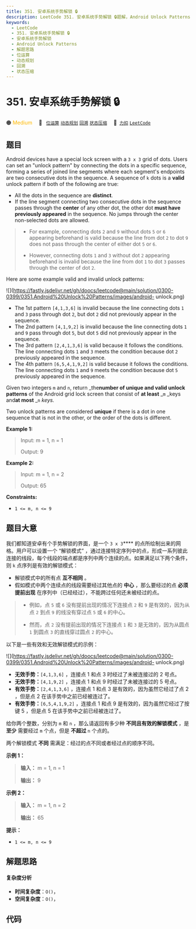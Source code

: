 ```yaml
---
title: 351. 安卓系统手势解锁 🔒
description: LeetCode 351. 安卓系统手势解锁 🔒题解，Android Unlock Patterns，包含解题思路、复杂度分析以及完整的 JavaScript 代码实现。
keywords:
  - LeetCode
  - 351. 安卓系统手势解锁 🔒
  - 安卓系统手势解锁
  - Android Unlock Patterns
  - 解题思路
  - 位运算
  - 动态规划
  - 回溯
  - 状态压缩
---
```


# 351. 安卓系统手势解锁 🔒

🟠 <font color=#ffb800>Medium</font>&emsp; 🔖&ensp; [`位运算`](/tag/bit-manipulation.md) [`动态规划`](/tag/dynamic-programming.md) [`回溯`](/tag/backtracking.md) [`状态压缩`](/tag/bitmask.md)&emsp; 🔗&ensp;[`力扣`](https://leetcode.cn/problems/android-unlock-patterns) [`LeetCode`](https://leetcode.com/problems/android-unlock-patterns)

## 题目

Android devices have a special lock screen with a `3 x 3` grid of dots. Users
can set an "unlock pattern" by connecting the dots in a specific sequence,
forming a series of joined line segments where each segment's endpoints are
two consecutive dots in the sequence. A sequence of `k` dots is a **valid**
unlock pattern if both of the following are true:

  * All the dots in the sequence are **distinct**.
  * If the line segment connecting two consecutive dots in the sequence passes through the **center** of any other dot, the other dot **must have previously appeared** in the sequence. No jumps through the center non-selected dots are allowed. 
> 
> * For example, connecting dots `2` and `9` without dots `5` or `6` appearing beforehand is valid because the line from dot `2` to dot `9` does not pass through the center of either dot `5` or `6`.
> 
> * However, connecting dots `1` and `3` without dot `2` appearing beforehand is invalid because the line from dot `1` to dot `3` passes through the center of dot `2`.

Here are some example valid and invalid unlock patterns:

![](https://fastly.jsdelivr.net/gh/doocs/leetcode@main/solution/0300-0399/0351.Android%20Unlock%20Patterns/images/android-
unlock.png)

  * The 1st pattern `[4,1,3,6]` is invalid because the line connecting dots `1` and `3` pass through dot `2`, but dot `2` did not previously appear in the sequence.
  * The 2nd pattern `[4,1,9,2]` is invalid because the line connecting dots `1` and `9` pass through dot `5`, but dot `5` did not previously appear in the sequence.
  * The 3rd pattern `[2,4,1,3,6]` is valid because it follows the conditions. The line connecting dots `1` and `3` meets the condition because dot `2` previously appeared in the sequence.
  * The 4th pattern `[6,5,4,1,9,2]` is valid because it follows the conditions. The line connecting dots `1` and `9` meets the condition because dot `5` previously appeared in the sequence.

Given two integers `m` and `n`, return _the**number of unique and valid unlock
patterns** of the Android grid lock screen that consist of **at least** _`m`
_keys and**at most** _`n` _keys._

Two unlock patterns are considered **unique** if there is a dot in one
sequence that is not in the other, or the order of the dots is different.



**Example 1:**

> Input: m = 1, n = 1
> 
> Output: 9

**Example 2:**

> Input: m = 1, n = 2
> 
> Output: 65

**Constraints:**

  * `1 <= m, n <= 9`


## 题目大意

我们都知道安卓有个手势解锁的界面，是一个 `3 x 3`**** 的点所绘制出来的网格。用户可以设置一个 “解锁模式”
，通过连接特定序列中的点，形成一系列彼此连接的线段，每个线段的端点都是序列中两个连续的点。如果满足以下两个条件，则 `k` 点序列是有效的解锁模式：

  * 解锁模式中的所有点 **互不相同** 。
  * 假如模式中两个连续点的线段需要经过其他点的 **中心** ，那么要经过的点 **必须提前出现** 在序列中（已经经过），不能跨过任何还未被经过的点。 
> 
> * 例如，点 `5` 或 `6` 没有提前出现的情况下连接点 `2` 和 `9` 是有效的，因为从点 `2` 到点 `9` 的线没有穿过点 `5` 或 `6` 的中心。
> 
> * 然而，点 `2` 没有提前出现的情况下连接点 `1` 和 `3` 是无效的，因为从圆点 `1` 到圆点 `3` 的直线穿过圆点 `2` 的中心。

以下是一些有效和无效解锁模式的示例：

![](https://fastly.jsdelivr.net/gh/doocs/leetcode@main/solution/0300-0399/0351.Android%20Unlock%20Patterns/images/android-
unlock.png)

  * **无效手势：**`[4,1,3,6]` ，连接点 1 和点 3 时经过了未被连接过的 2 号点。
  * **无效手势：**`[4,1,9,2]` ，连接点 1 和点 9 时经过了未被连接过的 5 号点。
  * **有效手势：**`[2,4,1,3,6]` ，连接点 1 和点 3 是有效的，因为虽然它经过了点 2 ，但是点 2 在该手势中之前已经被连过了。
  * **有效手势：**`[6,5,4,1,9,2]` ，连接点 1 和点 9 是有效的，因为虽然它经过了按键 5 ，但是点 5 在该手势中之前已经被连过了。

给你两个整数，分别为 ​​`m` 和 `n` ，那么请返回有多少种 **不同且有效的解锁模式** ，是 **至少** 需要经过 `m` 个点，但是
**不超过** `n` 个点的。

两个解锁模式 **不同** 需满足：经过的点不同或者经过点的顺序不同。



**示例 1：**

> 
> 
> 
> 
> 
> **输入：** m = 1, n = 1
> 
> **输出：** 9
> 
> 

**示例 2：**

> 
> 
> 
> 
> 
> **输入：** m = 1, n = 2
> 
> **输出：** 65
> 
> 



**提示：**

  * `1 <= m, n <= 9`


## 解题思路

#### 复杂度分析

- **时间复杂度**：`O()`，
- **空间复杂度**：`O()`，

## 代码

```javascript

```